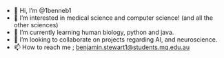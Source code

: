 - 👋 Hi, I’m @1benneb1
- 👀 I’m interested in medical science and computer science! (and all the other sciences)
- 🌱 I’m currently learning human biology, python and java.
- 💞️ I’m looking to collaborate on projects regarding AI, and neuroscience.
- 📫 How to reach me ; benjamin.stewart1@students.mq.edu.au

<!---
1benneb1/1benneb1 is a ✨ special ✨ repository because its `README.md` (this file) appears on your GitHub profile.
You can click the Preview link to take a look at your changes.
--->
